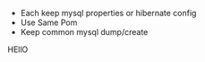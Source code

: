 * Each keep mysql properties or hibernate config
* Use Same Pom
* Keep common mysql dump/create

HEllO